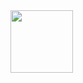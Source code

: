 <a href="https://wakatime.com/@nelson6e65" style="align: center;">
  <img style="height: 100px;" src="https://wakatime.com/share/@nelson6e65/2aedd442-36b7-481d-b93e-2ffccc487f1f.svg" />
</a>

